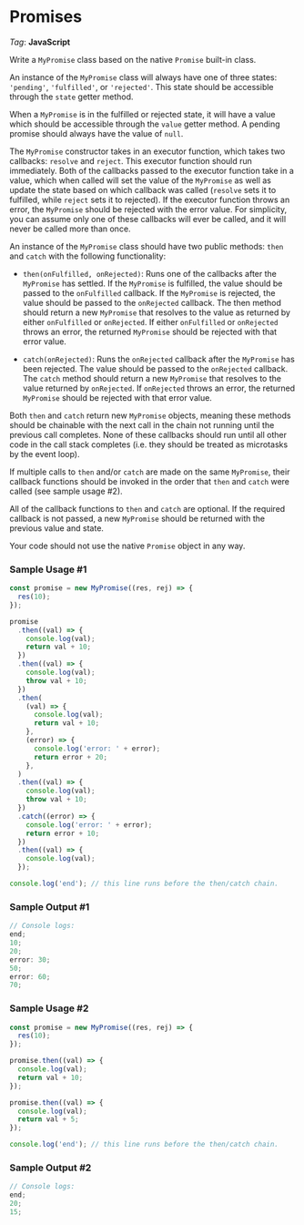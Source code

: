 # Promises

_Tag_: **JavaScript**

Write a `MyPromise` class based on the native `Promise` built-in class.

An instance of the `MyPromise` class will always have one of three states: `'pending'`, `'fulfilled'`, or `'rejected'`. This state should be accessible through the `state` getter method.

When a `MyPromise` is in the fulfilled or rejected state, it will have a value which should be accessible through the `value` getter method. A pending promise should always have the value of `null`.

The `MyPromise` constructor takes in an executor function, which takes two callbacks: `resolve` and `reject`. This executor function should run immediately. Both of the callbacks passed to the executor function take in a value, which when called will set the value of the `MyPromise` as well as update the state based on which callback was called (`resolve` sets it to fulfilled, while `reject` sets it to rejected). If the executor function throws an error, the `MyPromise` should be rejected with the error value. For simplicity, you can assume only one of these callbacks will ever be called, and it will never be called more than once.

An instance of the `MyPromise` class should have two public methods: `then` and `catch` with the following functionality:

- `then(onFulfilled, onRejected)`: Runs one of the callbacks after the `MyPromise` has settled. If the `MyPromise` is fulfilled, the value should be passed to the `onFulfilled` callback. If the `MyPromise` is rejected, the value should be passed to the `onRejected` callback. The then method should return a new `MyPromise` that resolves to the value as returned by either `onFulfilled` or `onRejected`. If either `onFulfilled` or `onRejected` throws an error, the returned `MyPromise` should be rejected with that error value.

- `catch(onRejected)`: Runs the `onRejected` callback after the `MyPromise` has been rejected. The value should be passed to the `onRejected` callback. The `catch` method should return a new `MyPromise` that resolves to the value returned by `onRejected`. If `onRejected` throws an error, the returned `MyPromise` should be rejected with that error value.

Both `then` and `catch` return new `MyPromise` objects, meaning these methods should be chainable with the next call in the chain not running until the previous call completes. None of these callbacks should run until all other code in the call stack completes (i.e. they should be treated as microtasks by the event loop).

If multiple calls to `then` and/or `catch` are made on the same `MyPromise`, their callback functions should be invoked in the order that `then` and `catch` were called (see sample usage #2).

All of the callback functions to `then` and `catch` are optional. If the required callback is not passed, a new `MyPromise` should be returned with the previous value and state.

Your code should not use the native `Promise` object in any way.

### Sample Usage #1

```javascript
const promise = new MyPromise((res, rej) => {
  res(10);
});

promise
  .then((val) => {
    console.log(val);
    return val + 10;
  })
  .then((val) => {
    console.log(val);
    throw val + 10;
  })
  .then(
    (val) => {
      console.log(val);
      return val + 10;
    },
    (error) => {
      console.log('error: ' + error);
      return error + 20;
    },
  )
  .then((val) => {
    console.log(val);
    throw val + 10;
  })
  .catch((error) => {
    console.log('error: ' + error);
    return error + 10;
  })
  .then((val) => {
    console.log(val);
  });

console.log('end'); // this line runs before the then/catch chain.
```

### Sample Output #1

```javascript
// Console logs:
end;
10;
20;
error: 30;
50;
error: 60;
70;
```

### Sample Usage #2

```javascript
const promise = new MyPromise((res, rej) => {
  res(10);
});

promise.then((val) => {
  console.log(val);
  return val + 10;
});

promise.then((val) => {
  console.log(val);
  return val + 5;
});

console.log('end'); // this line runs before the then/catch chain.
```

### Sample Output #2

```javascript
// Console logs:
end;
20;
15;
```
